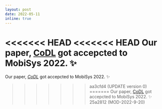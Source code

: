 ```yaml
---
layout: post
date: 2022-05-11
inline: true
---
```


<<<<<<< HEAD
<<<<<<< HEAD
Our paper, [CoDL](https://dl.acm.org/doi/abs/10.1145/3498361.3538932) got accepcted to MobiSys 2022. :sparkles:
=======
Our paper, [*CoDL*](https://dl.acm.org/doi/abs/10.1145/3498361.3538932) got accepcted to MobiSys 2022. :sparkles:
>>>>>>> aa3cfd4 (UPDATE version 0)
=======
Our paper, [CoDL](https://dl.acm.org/doi/abs/10.1145/3498361.3538932) got accepcted to MobiSys 2022. :sparkles:
>>>>>>> 25a2812 (MOD-2022-9-20)
